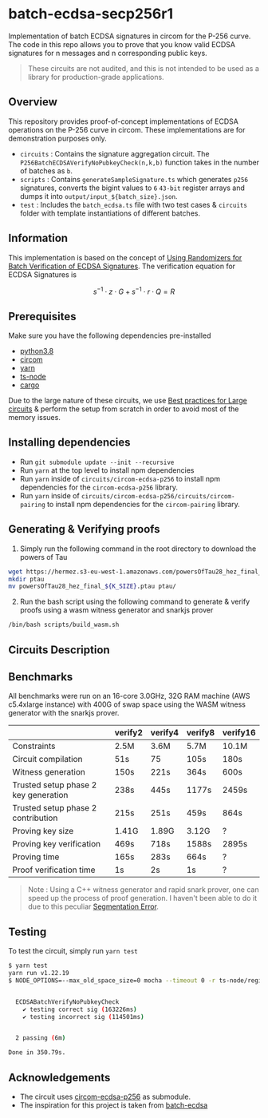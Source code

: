 # batch-ecdsa-secp256r1

Implementation of batch ECDSA signatures in circom for the P-256 curve. The code in this repo allows you to prove that you know valid ECDSA signatures for n messages and n corresponding public keys.

> These circuits are not audited, and this is not intended to be used as a library for production-grade applications.

## Overview

This repository provides proof-of-concept implementations of ECDSA operations on the P-256 curve in circom. These implementations are for demonstration purposes only. 

- `circuits` : Contains the signature aggregation circuit. The `P256BatchECDSAVerifyNoPubkeyCheck(n,k,b)` function takes in the number of batches as `b`. 
- `scripts` : Contains `generateSampleSignature.ts` which generates `p256` signatures, converts the bigint values to `6` `43-bit` register arrays and dumps it into `output/input_${batch_size}.json`.
- `test` : Includes the `batch_ecdsa.ts` file with two test cases & `circuits` folder with template instantiations of different batches.

## Information 

This implementation is based on the concept of [Using Randomizers for Batch Verification of ECDSA Signatures](https://eprint.iacr.org/2012/582.pdf). The verification equation for ECDSA Signatures is 

```math

s^{-1} \cdot z \cdot G + s^{-1} \cdot r \cdot Q = R

```


## Prerequisites

Make sure you have the following dependencies pre-installed

- [python3.8](https://tech.sadaalomma.com/ubuntu/how-to-downgrade-python-3-10-to-3-8-ubuntu/)
- [circom](https://docs.circom.io/getting-started/installation/)
- [yarn](https://classic.yarnpkg.com/lang/en/docs/install/#windows-stable)
- [ts-node](https://www.npmjs.com/package/ts-node#installation)
- [cargo](https://doc.rust-lang.org/cargo/getting-started/installation.html)

Due to the large nature of these circuits, we use [Best practices for Large circuits](https://hackmd.io/@yisun/BkT0RS87q#Setup-from-scratch) & perform the setup from scratch in order to avoid most of the memory issues. 

## Installing dependencies

- Run `git submodule update --init --recursive`
- Run `yarn` at the top level to install npm dependencies
- Run `yarn` inside of `circuits/circom-ecdsa-p256` to install npm dependencies for the `circom-ecdsa-p256` library.
- Run `yarn` inside of `circuits/circom-ecdsa-p256/circuits/circom-pairing` to install npm dependencies for the `circom-pairing` library.

## Generating & Verifying proofs

1. Simply run the following command in the root directory to download the powers of Tau

```bash 
wget https://hermez.s3-eu-west-1.amazonaws.com/powersOfTau28_hez_final_${K_SIZE}.ptau
mkdir ptau
mv powersOfTau28_hez_final_${K_SIZE}.ptau ptau/
```

2. Run the bash script using the following command to generate & verify proofs using a wasm witness generator and snarkjs prover

```bash
/bin/bash scripts/build_wasm.sh
```

## Circuits Description



## Benchmarks

All benchmarks were run on an 16-core 3.0GHz, 32G RAM machine (AWS c5.4xlarge instance) with 400G of swap space using the WASM witness generator with the snarkjs prover.

|                                      | verify2 | verify4 | verify8 | verify16  |
| ------------------------------------ | ------- | ------- | ------- | --------- |
| Constraints                          | 2.5M    | 3.6M    | 5.7M    | 10.1M     |
| Circuit compilation                  | 51s     | 75      | 105s    | 180s      |
| Witness generation                   | 150s    | 221s    | 364s    | 600s      |
| Trusted setup phase 2 key generation | 238s    | 445s    | 1177s   | 2459s     |
| Trusted setup phase 2 contribution   | 215s    | 251s    | 459s    | 864s      |
| Proving key size                     | 1.41G   | 1.89G   | 3.12G   | ?      |
| Proving key verification             | 469s    | 718s    | 1588s   | 2895s     |
| Proving time                         | 165s    | 283s    | 664s    | ?      |
| Proof verification time              | 1s      | 2s      | 1s      | ?      |

> Note : Using a C++ witness generator and rapid snark prover, one can speed up the process of proof generation. I haven't been able to do it due to this peculiar [Segmentation Error](https://github.com/iden3/circom/issues/127).

## Testing

To test the circuit, simply run ``yarn test``

```bash
$ yarn test
yarn run v1.22.19
$ NODE_OPTIONS=--max_old_space_size=0 mocha --timeout 0 -r ts-node/register 'test/**/*.ts'


  ECDSABatchVerifyNoPubkeyCheck
    ✔ testing correct sig (163226ms)
    ✔ testing incorrect sig (114501ms)


  2 passing (6m)

Done in 350.79s.
```

## Acknowledgements

- The circuit uses [circom-ecdsa-p256](https://github.com/privacy-scaling-explorations/circom-ecdsa-p256) as submodule.
- The inspiration for this project is taken from [batch-ecdsa](https://github.com/puma314/batch-ecdsa)
